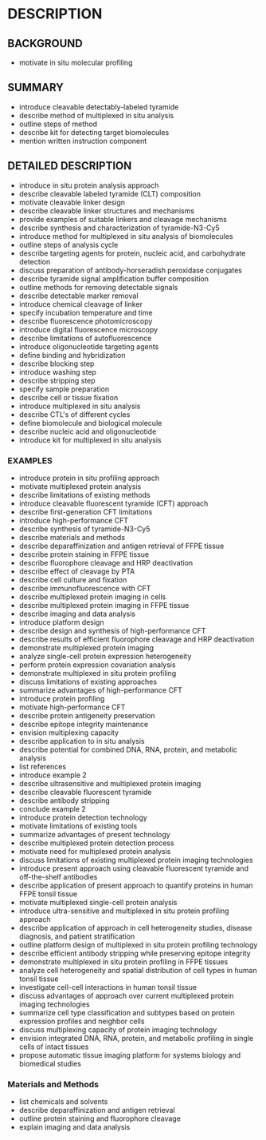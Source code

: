 # DESCRIPTION

## BACKGROUND

- motivate in situ molecular profiling

## SUMMARY

- introduce cleavable detectably-labeled tyramide
- describe method of multiplexed in situ analysis
- outline steps of method
- describe kit for detecting target biomolecules
- mention written instruction component

## DETAILED DESCRIPTION

- introduce in situ protein analysis approach
- describe cleavable labeled tyramide (CLT) composition
- motivate cleavable linker design
- describe cleavable linker structures and mechanisms
- provide examples of suitable linkers and cleavage mechanisms
- describe synthesis and characterization of tyramide-N3-Cy5
- introduce method for multiplexed in situ analysis of biomolecules
- outline steps of analysis cycle
- describe targeting agents for protein, nucleic acid, and carbohydrate detection
- discuss preparation of antibody-horseradish peroxidase conjugates
- describe tyramide signal amplification buffer composition
- outline methods for removing detectable signals
- describe detectable marker removal
- introduce chemical cleavage of linker
- specify incubation temperature and time
- describe fluorescence photomicroscopy
- introduce digital fluorescence microscopy
- describe limitations of autofluorescence
- introduce oligonucleotide targeting agents
- define binding and hybridization
- describe blocking step
- introduce washing step
- describe stripping step
- specify sample preparation
- describe cell or tissue fixation
- introduce multiplexed in situ analysis
- describe CTL's of different cycles
- define biomolecule and biological molecule
- describe nucleic acid and oligonucleotide
- introduce kit for multiplexed in situ analysis

### EXAMPLES

- introduce protein in situ profiling approach
- motivate multiplexed protein analysis
- describe limitations of existing methods
- introduce cleavable fluorescent tyramide (CFT) approach
- describe first-generation CFT limitations
- introduce high-performance CFT
- describe synthesis of tyramide-N3-Cy5
- describe materials and methods
- describe deparaffinization and antigen retrieval of FFPE tissue
- describe protein staining in FFPE tissue
- describe fluorophore cleavage and HRP deactivation
- describe effect of cleavage by PTA
- describe cell culture and fixation
- describe immunofluorescence with CFT
- describe multiplexed protein imaging in cells
- describe multiplexed protein imaging in FFPE tissue
- describe imaging and data analysis
- introduce platform design
- describe design and synthesis of high-performance CFT
- describe results of efficient fluorophore cleavage and HRP deactivation
- demonstrate multiplexed protein imaging
- analyze single-cell protein expression heterogeneity
- perform protein expression covariation analysis
- demonstrate multiplexed in situ protein profiling
- discuss limitations of existing approaches
- summarize advantages of high-performance CFT
- introduce protein profiling
- motivate high-performance CFT
- describe protein antigeneity preservation
- describe epitope integrity maintenance
- envision multiplexing capacity
- describe application to in situ analysis
- describe potential for combined DNA, RNA, protein, and metabolic analysis
- list references
- introduce example 2
- describe ultrasensitive and multiplexed protein imaging
- describe cleavable fluorescent tyramide
- describe antibody stripping
- conclude example 2
- introduce protein detection technology
- motivate limitations of existing tools
- summarize advantages of present technology
- describe multiplexed protein detection process
- motivate need for multiplexed protein analysis
- discuss limitations of existing multiplexed protein imaging technologies
- introduce present approach using cleavable fluorescent tyramide and off-the-shelf antibodies
- describe application of present approach to quantify proteins in human FFPE tonsil tissue
- motivate multiplexed single-cell protein analysis
- introduce ultra-sensitive and multiplexed in situ protein profiling approach
- describe application of approach in cell heterogeneity studies, disease diagnosis, and patient stratification
- outline platform design of multiplexed in situ protein profiling technology
- describe efficient antibody stripping while preserving epitope integrity
- demonstrate multiplexed in situ protein profiling in FFPE tissues
- analyze cell heterogeneity and spatial distribution of cell types in human tonsil tissue
- investigate cell-cell interactions in human tonsil tissue
- discuss advantages of approach over current multiplexed protein imaging technologies
- summarize cell type classification and subtypes based on protein expression profiles and neighbor cells
- discuss multiplexing capacity of protein imaging technology
- envision integrated DNA, RNA, protein, and metabolic profiling in single cells of intact tissues
- propose automatic tissue imaging platform for systems biology and biomedical studies

### Materials and Methods

- list chemicals and solvents
- describe deparaffinization and antigen retrieval
- outline protein staining and fluorophore cleavage
- explain imaging and data analysis

